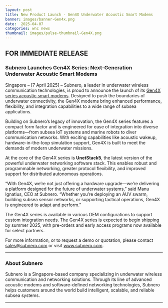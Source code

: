 ```yaml
---
layout: post
title: New Product Launch - Gen4X Underwater Acoustic Smart Modems
banner: images/banner-Gen4x.png
date:  2025-04-07
categories: wnc news
thumbnail: images/pulse-thumbnail-Gen4X.png
---
```


## FOR IMMEDIATE RELEASE

### Subnero Launches Gen4X Series: Next-Generation Underwater Acoustic Smart Modems

Singapore – [7 April 2025] – Subnero, a leader in underwater wireless communication technologies, is proud to announce the launch of its [Gen4X series acoustic smart modems](https://subnero.com/brochures/Gen4X-Release.pdf). Designed to push the boundaries of underwater connectivity, the Gen4X modems bring enhanced performance, flexibility, and integration capabilities to a wide range of subsea applications.

Building on Subnero’s legacy of innovation, the Gen4X series features a compact form factor and is engineered for ease of integration into diverse platforms—from subsea IoT systems and marine robots to diver communication networks. With exciting capabilities like acoustic wakeup, hardware-in-the-loop simulation support, Gen4X is built to meet the demands of modern underwater missions.

At the core of the Gen4X series is **UnetStack5**, the latest version of the powerful underwater networking software stack. This enables robust and programmable networking, greater protocol flexibility, and improved support for distributed autonomous operations.

“With Gen4X, we’re not just offering a hardware upgrade—we’re delivering a platform designed for the future of underwater systems,” said Manu Ignatius, CEO at Subnero. “Whether you’re deploying an AUV swarm, building subsea sensor networks, or supporting tactical operations, Gen4X is engineered to adapt and perform.”

The Gen4X series is available in various OEM configurations to support custom integration needs. The Gen4X series is expected to begin shipping by summer 2025, with pre-orders and early access programs now available for select partners.

For more information, or to request a demo or quotation, please contact sales@subnero.com or visit www.subnero.com.

----

### About Subnero

Subnero is a Singapore-based company specializing in underwater wireless communication and networking solutions. Through its line of advanced acoustic modems and software-defined networking technologies, Subnero helps customers around the world build intelligent, scalable, and reliable subsea systems.

----
